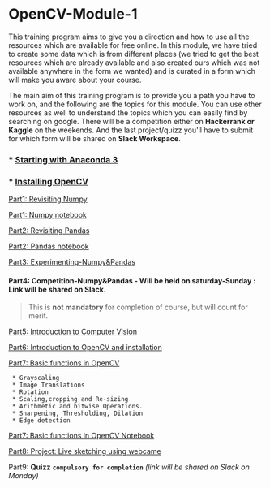 # OpenCV-Module-1

This training program aims to give you a direction and how to use all the resources which are available for free online. In this module, we have tried to create some data which is from different places (we tried to get the best resources which are already available and also created ours which was not available anywhere in the form we wanted) and is curated in a form which will make you aware about your course.

The main aim of this training program is to provide you a path you have to work on, and the following are the topics for this module. You can use other resources as well to understand the topics which you can easily find by searching on google. There will be a competition either on **Hackerrank or Kaggle** on the weekends. And the last project/quizz you'll have to submit for which form will be shared on **Slack Workspace**.

### * <a href="https://www.youtube.com/watch?v=Q-iC4VaW8ZA" target="_blank">Starting with Anaconda 3<a>
### * <a href="https://www.youtube.com/watch?v=O8g_6sVHwEc" target="_blank">Installing OpenCV<a>


[Part1: Revisiting Numpy](Part1.md)

[Part1: Numpy notebook](Part1.ipynb)

[Part2: Revisiting Pandas](part2.md)

[Part2: Pandas notebook](part2.ipynb)

<a href="https://github.com/DevIncept/OpenCV/tree/master/Part%20-%203" target="_blank">Part3: Experimenting-Numpy&Pandas</a>

#### Part4: Competition-Numpy&Pandas - Will be held on saturday-Sunday : Link will be shared on Slack.
> This is **not mandatory** for completion of course, but will count for merit. 
     

[Part5: Introduction to Computer Vision](part5.md)

[Part6: Introduction to OpenCV and installation](part6.md)

[Part7: Basic functions in OpenCV](part7.md)

     * Grayscaling
     * Image Translations
     * Rotation
     * Scaling,cropping and Re-sizing
     * Arithmetic and bitwise Operations.
     * Sharpening, Thresholding, Dilation
     * Edge detection

[Part7: Basic functions in OpenCV Notebook](https://github.com/Learn-Write-Repeat/Open-contributions/blob/master/Chirag_OpenCV_BasicFunctionsInOpenCV.ipynb)

[Part8: Project: Live sketching using webcame](https://github.com/Learn-Write-Repeat/Contribution-program/blob/master/intern-basics/Part-5%20Simplesketchapp.md)

Part9: **Quizz** **`compulsory for completion`** *(link will be shared on Slack on Monday)* 
